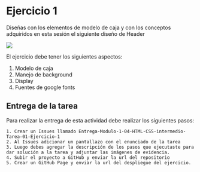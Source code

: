 # Ejercicio 1
Diseñas con los elementos de modelo de caja y con los conceptos adquiridos en esta sesión el siguiente diseño de Header

![](https://res.cloudinary.com/db9wh5uvt/image/upload/c_scale,w_600/v1625841077/ImageTarea-2_lv7wdc.png)

El ejercicio debe tener los siguientes aspectos:
1. Modelo de caja
2. Manejo de background
3. Display
4. Fuentes de google fonts

## Entrega de la tarea

Para realizar la entrega de esta actividad debe realizar los siguientes pasos:

    1. Crear un Issues llamado Entrega-Modulo-1-04-HTML-CSS-intermedio-Tarea-01-Ejercicio-1
    2. Al Issues adicionar un pantallazo con el enunciado de la tarea
    3. Luego debes agregar la descripción de los pasos que ejecutaste para dar solución a la tarea y adjuntar las imágenes de evidencia.
    4. Subir el proyecto a GitHub y enviar la url del repositorio
    5. Crear un GitHub Page y enviar la url del despliegue del ejercicio.

